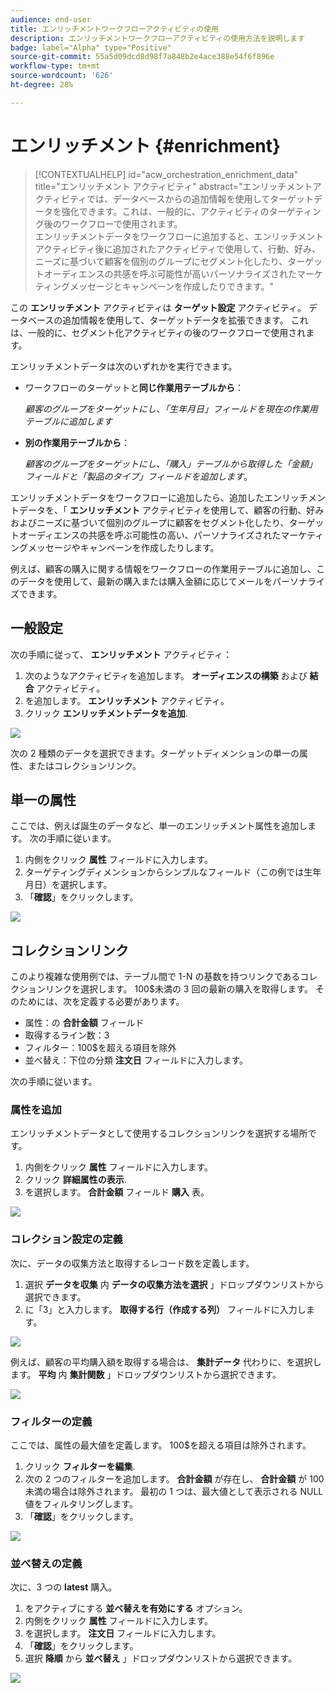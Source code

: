 ```yaml
---
audience: end-user
title: エンリッチメントワークフローアクティビティの使用
description: エンリッチメントワークフローアクティビティの使用方法を説明します
badge: label="Alpha" type="Positive"
source-git-commit: 55a5d09dcd8d98f7a848b2e4ace388e54f6f896e
workflow-type: tm+mt
source-wordcount: '626'
ht-degree: 28%

---
```



# エンリッチメント {#enrichment}

>[!CONTEXTUALHELP]
>id="acw_orchestration_enrichment_data"
>title="エンリッチメント アクティビティ"
>abstract="エンリッチメントアクティビティでは、データベースからの追加情報を使用してターゲットデータを強化できます。これは、一般的に、アクティビティのターゲティング後のワークフローで使用されます。<br/>エンリッチメントデータをワークフローに追加すると、エンリッチメントアクティビティ後に追加されたアクティビティで使用して、行動、好み、ニーズに基づいて顧客を個別のグループにセグメント化したり、ターゲットオーディエンスの共感を呼ぶ可能性が高いパーソナライズされたマーケティングメッセージとキャンペーンを作成したりできます。"

この **エンリッチメント** アクティビティは **ターゲット設定** アクティビティ。 データベースの追加情報を使用して、ターゲットデータを拡張できます。 これは、一般的に、セグメント化アクティビティの後のワークフローで使用されます。

エンリッチメントデータは次のいずれかを実行できます。

* ワークフローのターゲットと&#x200B;**同じ作業用テーブルから**：

   *顧客のグループをターゲットにし、「生年月日」フィールドを現在の作業用テーブルに追加します*

* **別の作業用テーブルから**：

   *顧客のグループをターゲットにし、「購入」テーブルから取得した「金額」フィールドと「製品のタイプ」フィールドを追加します*。

エンリッチメントデータをワークフローに追加したら、追加したエンリッチメントデータを、「 **エンリッチメント** アクティビティを使用して、顧客の行動、好みおよびニーズに基づいて個別のグループに顧客をセグメント化したり、ターゲットオーディエンスの共感を呼ぶ可能性の高い、パーソナライズされたマーケティングメッセージやキャンペーンを作成したりします。

例えば、顧客の購入に関する情報をワークフローの作業用テーブルに追加し、このデータを使用して、最新の購入または購入金額に応じてメールをパーソナライズできます。

## 一般設定

次の手順に従って、 **エンリッチメント** アクティビティ：

1. 次のようなアクティビティを追加します。 **オーディエンスの構築** および **結合** アクティビティ。
1. を追加します。 **エンリッチメント** アクティビティ。
1. クリック **エンリッチメントデータを追加**.

![](../assets/workflow-enrichment1.png)

次の 2 種類のデータを選択できます。ターゲットディメンションの単一の属性、またはコレクションリンク。

## 単一の属性

ここでは、例えば誕生のデータなど、単一のエンリッチメント属性を追加します。 次の手順に従います。

1. 内側をクリック **属性** フィールドに入力します。
1. ターゲティングディメンションからシンプルなフィールド（この例では生年月日）を選択します。
1. 「**確認**」をクリックします。

![](../assets/workflow-enrichment2.png)

## コレクションリンク

このより複雑な使用例では、テーブル間で 1-N の基数を持つリンクであるコレクションリンクを選択します。 100$未満の 3 回の最新の購入を取得します。 そのためには、次を定義する必要があります。

* 属性：の **合計金額** フィールド
* 取得するライン数：3
* フィルター：100$を超える項目を除外
* 並べ替え：下位の分類 **注文日** フィールドに入力します。

次の手順に従います。

### 属性を追加

エンリッチメントデータとして使用するコレクションリンクを選択する場所です。

1. 内側をクリック **属性** フィールドに入力します。
1. クリック **詳細属性の表示**.
1. を選択します。 **合計金額** フィールド **購入** 表。

![](../assets/workflow-enrichment3.png)

### コレクション設定の定義

次に、データの収集方法と取得するレコード数を定義します。

1. 選択 **データを収集** 内 **データの収集方法を選択** 」ドロップダウンリストから選択できます。
1. に「3」と入力します。 **取得する行（作成する列）** フィールドに入力します。

![](../assets/workflow-enrichment4.png)

例えば、顧客の平均購入額を取得する場合は、 **集計データ** 代わりに、を選択します。 **平均** 内 **集計関数** 」ドロップダウンリストから選択できます。

![](../assets/workflow-enrichment5.png)

### フィルターの定義

ここでは、属性の最大値を定義します。 100$を超える項目は除外されます。

1. クリック **フィルターを編集**.
1. 次の 2 つのフィルターを追加します。 **合計金額** が存在し、 **合計金額** が 100 未満の場合は除外されます。 最初の 1 つは、最大値として表示される NULL 値をフィルタリングします。
1. 「**確認**」をクリックします。

![](../assets/workflow-enrichment6.png)

### 並べ替えの定義

次に、3 つの **latest** 購入。

1. をアクティブにする **並べ替えを有効にする** オプション。
1. 内側をクリック **属性** フィールドに入力します。
1. を選択します。 **注文日** フィールドに入力します。
1. 「**確認**」をクリックします。
1. 選択 **降順** から **並べ替え** 」ドロップダウンリストから選択できます。

![](../assets/workflow-enrichment7.png)

<!--
cardinality between the tables (1-N)
1. select attribute to use as enrichment data

    display advanced fields option
    i button

    note: attributes from the target dimension

1. Select how the data is collected
1. number of records to retrieve if want to retrieve a collection of multiple records
1. Apply filters and build rule

    select an existing filter
    save the filter for reuse
    view results of the filter visually or in code view

1. sort records using an attribute

leverage enrichment data in campaign

where we can use the enrichment data: personalize email, other use cases?

## Example

-->